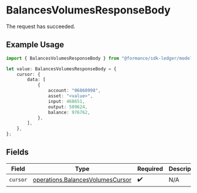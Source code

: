 # BalancesVolumesResponseBody

The request has succeeded.

## Example Usage

```typescript
import { BalancesVolumesResponseBody } from "@formance/sdk-ledger/models/operations";

let value: BalancesVolumesResponseBody = {
    cursor: {
        data: [
            {
                account: "06860998",
                asset: "<value>",
                input: 468651,
                output: 509624,
                balance: 976762,
            },
        ],
    },
};
```

## Fields

| Field                                                                                | Type                                                                                 | Required                                                                             | Description                                                                          |
| ------------------------------------------------------------------------------------ | ------------------------------------------------------------------------------------ | ------------------------------------------------------------------------------------ | ------------------------------------------------------------------------------------ |
| `cursor`                                                                             | [operations.BalancesVolumesCursor](../../models/operations/balancesvolumescursor.md) | :heavy_check_mark:                                                                   | N/A                                                                                  |